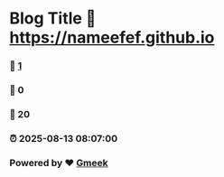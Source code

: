 # Blog Title :link: https://nameefef.github.io 
### :page_facing_up: [1](https://nameefef.github.io/tag.html) 
### :speech_balloon: 0 
### :hibiscus: 20 
### :alarm_clock: 2025-08-13 08:07:00 
### Powered by :heart: [Gmeek](https://github.com/Meekdai/Gmeek)
